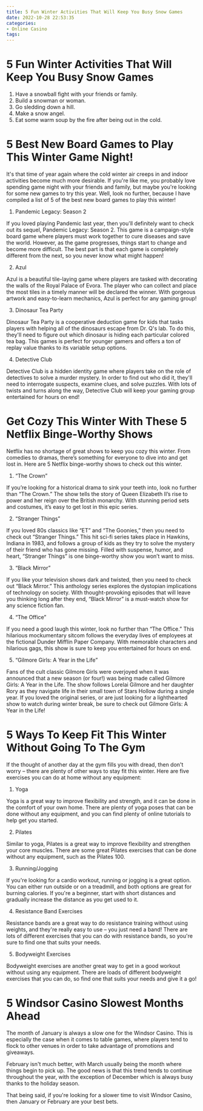 ```yaml
---
title: 5 Fun Winter Activities That Will Keep You Busy Snow Games 
date: 2022-10-28 22:53:35
categories:
- Online Casino
tags:
---
```



#  5 Fun Winter Activities That Will Keep You Busy Snow Games 

1. Have a snowball fight with your friends or family.
2. Build a snowman or woman.
3. Go sledding down a hill.
4. Make a snow angel.
5. Eat some warm soup by the fire after being out in the cold.

#  5 Best New Board Games to Play This Winter Game Night!

It's that time of year again where the cold winter air creeps in and indoor activities become much more desirable. If you're like me, you probably love spending game night with your friends and family, but maybe you're looking for some new games to try this year. Well, look no further, because I have compiled a list of 5 of the best new board games to play this winter!

1. Pandemic Legacy: Season 2

If you loved playing Pandemic last year, then you'll definitely want to check out its sequel, Pandemic Legacy: Season 2. This game is a campaign-style board game where players must work together to cure diseases and save the world. However, as the game progresses, things start to change and become more difficult. The best part is that each game is completely different from the next, so you never know what might happen!

2. Azul

Azul is a beautiful tile-laying game where players are tasked with decorating the walls of the Royal Palace of Evora. The player who can collect and place the most tiles in a timely manner will be declared the winner. With gorgeous artwork and easy-to-learn mechanics, Azul is perfect for any gaming group!

3. Dinosaur Tea Party

Dinosaur Tea Party is a cooperative deduction game for kids that tasks players with helping all of the dinosaurs escape from Dr. Q's lab. To do this, they'll need to figure out which dinosaur is hiding each particular colored tea bag. This games is perfect for younger gamers and offers a ton of replay value thanks to its variable setup options.

4. Detective Club

Detective Club is a hidden identity game where players take on the role of detectives to solve a murder mystery. In order to find out who did it, they'll need to interrogate suspects, examine clues, and solve puzzles. With lots of twists and turns along the way, Detective Club will keep your gaming group entertained for hours on end!

#  Get Cozy This Winter With These 5 Netflix Binge-Worthy Shows 

Netflix has no shortage of great shows to keep you cozy this winter. From comedies to dramas, there’s something for everyone to dive into and get lost in. Here are 5 Netflix binge-worthy shows to check out this winter.

1. “The Crown”

If you’re looking for a historical drama to sink your teeth into, look no further than “The Crown.” The show tells the story of Queen Elizabeth II’s rise to power and her reign over the British monarchy. With stunning period sets and costumes, it’s easy to get lost in this epic series.

2. “Stranger Things”

If you loved 80s classics like “ET” and “The Goonies,” then you need to check out “Stranger Things.” This hit sci-fi series takes place in Hawkins, Indiana in 1983, and follows a group of kids as they try to solve the mystery of their friend who has gone missing. Filled with suspense, humor, and heart, “Stranger Things” is one binge-worthy show you won’t want to miss.

3. “Black Mirror”

If you like your television shows dark and twisted, then you need to check out “Black Mirror.” This anthology series explores the dystopian implications of technology on society. With thought-provoking episodes that will leave you thinking long after they end, “Black Mirror” is a must-watch show for any science fiction fan.

4. “The Office”

If you need a good laugh this winter, look no further than “The Office.” This hilarious mockumentary sitcom follows the everyday lives of employees at the fictional Dunder Mifflin Paper Company. With memorable characters and hilarious gags, this show is sure to keep you entertained for hours on end.

5. “Gilmore Girls: A Year in the Life”

Fans of the cult classic Gilmore Girls were overjoyed when it was announced that a new season (or four!) was being made called Gilmore Girls: A Year in the Life. The show follows Lorelai Gilmore and her daughter Rory as they navigate life in their small town of Stars Hollow during a single year. If you loved the original series, or are just looking for a lighthearted show to watch during winter break, be sure to check out Gilmore Girls: A Year in the Life!

#  5 Ways To Keep Fit This Winter Without Going To The Gym 

If the thought of another day at the gym fills you with dread, then don't worry – there are plenty of other ways to stay fit this winter. Here are five exercises you can do at home without any equipment:

1. Yoga

Yoga is a great way to improve flexibility and strength, and it can be done in the comfort of your own home. There are plenty of yoga poses that can be done without any equipment, and you can find plenty of online tutorials to help get you started.

2. Pilates

Similar to yoga, Pilates is a great way to improve flexibility and strengthen your core muscles. There are some great Pilates exercises that can be done without any equipment, such as the Pilates 100.

3. Running/Jogging

If you're looking for a cardio workout, running or jogging is a great option. You can either run outside or on a treadmill, and both options are great for burning calories. If you're a beginner, start with short distances and gradually increase the distance as you get used to it.

4. Resistance Band Exercises

Resistance bands are a great way to do resistance training without using weights, and they're really easy to use – you just need a band! There are lots of different exercises that you can do with resistance bands, so you're sure to find one that suits your needs.

5. Bodyweight Exercises

Bodyweight exercises are another great way to get in a good workout without using any equipment. There are loads of different bodyweight exercises that you can do, so find one that suits your needs and give it a go!

#  5 Windsor Casino Slowest Months Ahead

The month of January is always a slow one for the Windsor Casino. This is especially the case when it comes to table games, where players tend to flock to other venues in order to take advantage of promotions and giveaways.

February isn't much better, with March usually being the month where things begin to pick up. The good news is that this trend tends to continue throughout the year, with the exception of December which is always busy thanks to the holiday season.

That being said, if you're looking for a slower time to visit Windsor Casino, then January or February are your best bets.